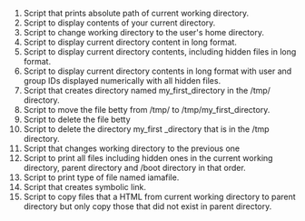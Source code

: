 1. Script that prints absolute path of current working directory.
2. Script to display contents of your current directory.
3. Script to change working directory to the user's home directory.
4. Script to display current directory content in long format.
5. Script to display current directory contents, including hidden files in long format.
6. Script to display current directory contents in long format with user and group IDs displayed numerically with all hidden files.
7. Script that creates directory named my_first_directory in the /tmp/ directory.
8. Script to move the file betty from /tmp/ to /tmp/my_first_directory.
9. Script to delete the file betty
10. Script to delete the directory my_first _directory that is in the /tmp directory.
11. Script that changes working directory to the previous one
12. Script to print all files including hidden ones in the current working directory, parent directory and /boot directory in that order.
13. Script to print type of file named iamafile.
14. Script that creates symbolic link.
15. Script to copy files that a HTML from current working directory to parent directory but only copy those that did not exist in parent directory.
